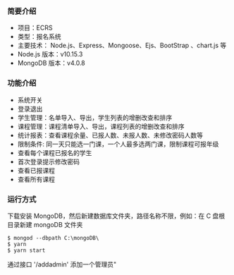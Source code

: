 ### 简要介绍
* 项目：ECRS
* 类型：报名系统
* 主要技术： Node.js、Express、Mongoose、Ejs、BootStrap 、chart.js 等
* Node.js 版本：v10.15.3
* MongoDB 版本：v4.0.8

### 功能介绍
* 系统开关
* 登录退出
* 学生管理：名单导入、导出，学生列表的增删改查和排序
* 课程管理：课程清单导入、导出，课程列表的增删改查和排序
* 统计报表：查看课程余量、已报人数、未报人数、未修改密码人数等
* 限制条件: 同一天只能选一门课，一个人最多选两门课，限制课程可报年级
* 查看每个课程已报名的学生
* 首次登录提示修改密码
* 查看已报课程
* 查看所有课程

### 运行方式
下载安装  MongoDB，然后新建数据库文件夹，路径名称不限，例如：在 C 盘根目录新建 mongoDB 文件夹
```
$ mongod --dbpath C:\mongoDB\
$ yarn
$ yarn start
```
通过接口 '/addadmin' 添加一个管理员"
